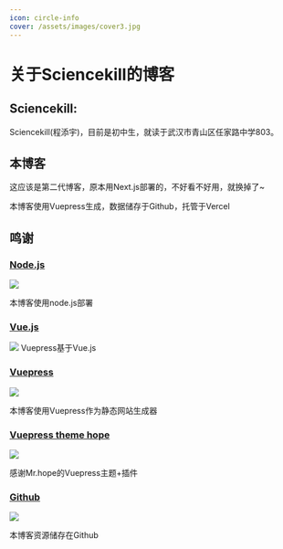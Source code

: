 ```yaml
---
icon: circle-info
cover: /assets/images/cover3.jpg
---
```

# 关于Sciencekill的博客

## Sciencekill:

Sciencekill(程添宇)，目前是初中生，就读于武汉市青山区任家路中学803。

## 本博客

这应该是第二代博客，原本用Next.js部署的，不好看不好用，就换掉了~

本博客使用Vuepress生成，数据储存于Github，托管于Vercel

## 鸣谢
### [Node.js](http://nodejs.org)
![](https://nodejs.org/static/images/logo.svg)

本博客使用node.js部署

### [Vue.js](http://vuejs.org)
![](https://v2.cn.vuejs.org/images/logo.svg)
Vuepress基于Vue.js

### [Vuepress](https://v2.vuepress.vuejs.org/zh/)
![](https://vuepress.vuejs.org/hero.png)

本博客使用Vuepress作为静态网站生成器

### [Vuepress theme hope](https://theme-hope.vuejs.press/)
![](https://theme-hope.vuejs.press/logo.svg)

感谢Mr.hope的Vuepress主题+插件

### [Github](https://github.com/)
![](https://github.githubassets.com/images/modules/logos_page/GitHub-Mark.png)

本博客资源储存在Github

